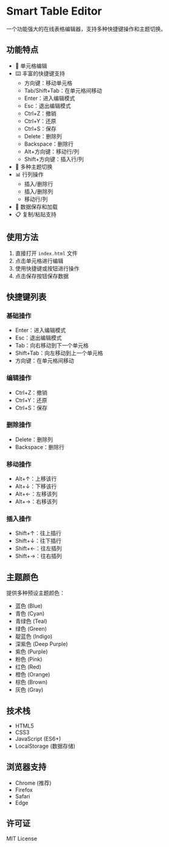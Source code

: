 # Smart Table Editor

一个功能强大的在线表格编辑器，支持多种快捷键操作和主题切换。

## 功能特点

- 📝 单元格编辑
- ⌨️ 丰富的快捷键支持
  - 方向键：移动单元格
  - Tab/Shift+Tab：在单元格间移动
  - Enter：进入编辑模式
  - Esc：退出编辑模式
  - Ctrl+Z：撤销
  - Ctrl+Y：还原
  - Ctrl+S：保存
  - Delete：删除列
  - Backspace：删除行
  - Alt+方向键：移动行/列
  - Shift+方向键：插入行/列
- 🎨 多种主题切换
- 📊 行列操作
  - 插入/删除行
  - 插入/删除列
  - 移动行/列
- 💾 数据保存和加载
- 📋 复制/粘贴支持

## 使用方法

1. 直接打开 `index.html` 文件
2. 点击单元格进行编辑
3. 使用快捷键或按钮进行操作
4. 点击保存按钮保存数据

## 快捷键列表

### 基础操作
- Enter：进入编辑模式
- Esc：退出编辑模式
- Tab：向右移动到下一个单元格
- Shift+Tab：向左移动到上一个单元格
- 方向键：在单元格间移动

### 编辑操作
- Ctrl+Z：撤销
- Ctrl+Y：还原
- Ctrl+S：保存

### 删除操作
- Delete：删除列
- Backspace：删除行

### 移动操作
- Alt+↑：上移该行
- Alt+↓：下移该行
- Alt+←：左移该列
- Alt+→：右移该列

### 插入操作
- Shift+↑：往上插行
- Shift+↓：往下插行
- Shift+←：往左插列
- Shift+→：往右插列

## 主题颜色

提供多种预设主题颜色：
- 蓝色 (Blue)
- 青色 (Cyan)
- 青绿色 (Teal)
- 绿色 (Green)
- 靛蓝色 (Indigo)
- 深紫色 (Deep Purple)
- 紫色 (Purple)
- 粉色 (Pink)
- 红色 (Red)
- 橙色 (Orange)
- 棕色 (Brown)
- 灰色 (Gray)

## 技术栈

- HTML5
- CSS3
- JavaScript (ES6+)
- LocalStorage (数据存储)

## 浏览器支持

- Chrome (推荐)
- Firefox
- Safari
- Edge

## 许可证

MIT License
